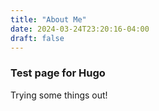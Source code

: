 ```yaml
---
title: "About Me"
date: 2024-03-24T23:20:16-04:00
draft: false
---
```


### Test page for Hugo

Trying some things out!
